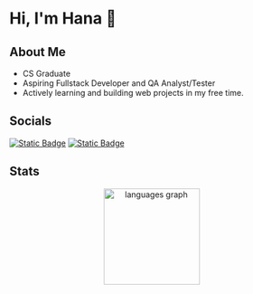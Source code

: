 # Hi, I'm Hana 👋

## About Me

- CS Graduate
- Aspiring Fullstack Developer and QA Analyst/Tester
- Actively learning and building web projects in my free time.

## Socials
<a href="https://www.linkedin.com/in/hanmarine" target="_blank" rel="noopener noreferrer"><img alt="Static Badge" src="https://img.shields.io/badge/Linkedin-blue?style=for-the-badge"></a>
<a href="https://hnmrine.vercel.app/" target="_blank" rel="noopener noreferrer"><img alt="Static Badge" src="https://img.shields.io/badge/Portfolio-003153?style=for-the-badge">
</a>

## Stats
<div align="center">
  <img src="https://github-readme-stats.vercel.app/api/top-langs?username=hanmarine&locale=en&hide_title=false&layout=compact&card_width=320&langs_count=5&theme=algolia" height="170" alt="languages graph"  />
</div>
